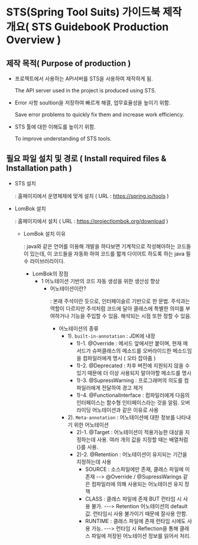 STS(Spring Tool Suits) 가이드북 제작 개요( STS GuidebooK Production Overview )
===========
제작 목적( Purpose of production )
-----------
- 프로젝트에서 사용하는 API서버를 STS을 사용하여 제작하게 됨.<p> The API server used in the project is produced using STS.
- Error 사항 soultion을 저장하여 빠르게 해결, 업무효율성을 높이기 위함.<p> Save error problems to quickly fix them and increase work efficiency.
- STS 툴에 대한 이해도를 높이기 위함. <p>To improve understanding of STS tools.

필요 파일 설치 및 경로 ( Install required files & Installation path )
-----------
- STS 설치 <p> : 홈페이지에서 운영체제에 맞게 설치 ( URL : <https://spring.io/tools> )
- LomBok 설치 <p> : 홈페이지에서 설치 ( URL : <https://projectlombok.org/download> )
  - LomBok 설치 이유 <p> : java와 같은 언어를 이용해 개발을 하다보면 기계적으로 작성해야하는 코드들이 있는데, 이 코드들을 자동화 하여 코드를 짧게 다이어트 하도록 하는 java 필수 라이브러리이다. <p> 
    - LomBok의 장점 
      - 1 어노테이션 기반의 코드 자동 생성을 위한 생산성 향상
        - 어노테이션이란?<p> : 본래 주석이란 듯으로, 인터페이슬르 기반으로 한 문법. 주석과는 역할이 다르지만 주석처럼 코드에 달아 클래스에 특별한 의미를 부여하거나 기능을 주입할 수 있음. 해석되는 시점 또한 정할 수 있음.
          - 어노테이션의 종류
            - 1). `built-in-annotation` :  JDK에 내장
              - 1)-1. @Override            : 메서드 앞에서만 붙이며, 현재 메서드가 슈퍼클래스의 메소드를 오버라이드한 메소드임을 컴파일러에게 명시 ( 오타 잡아줌 )
              - 1)-2. @Deprecated          : 차후 버전에 지원되지 않을 수 있기 때문에 더 이상 사용되지 말아야할 메소드를 명시
              - 1)-3. @SupressWarning      : 프로그래머의 의도를 컴파일러에게 전달하여 경고 제거
              - 1)-4. @Functionallnterface : 컴파일러에게 다음의 인터페이스는 함수형 인터페이스라는 것을 알림. 오버라이딩 어노테이션과 같은 이유로 사용
            - 2). `Meta-annotation`      : 어노테이션에 대한 정보를 나타내기 위한 어노테이션
              - 2)-1. @Target              : 어노테이션이 적용가능한 대상을 지정하는데 사용. 여러 개의 값을 지정할 때는 배열처럼 {}를 사용.
              - 2)-2. @Retention           : 어노테이션이 유지되는 기간을 지정하는데 사용
                - SOURCE : 소스파일에만 존재, 클래스 파일에 미존재 --> @Override / @SupressWarings 같은 컴파일러에 의해 사용되는 어노테이션 유지 정책
                - CLASS : 클래스 파일에 존재 BUT 런타임 시 사용 불가. ---> Retention 어노테이션의 default값. 런타임시 사용 불가이기 때문에 잘사용 안함.
                - RUNTIME : 클래스 파일에 존재 런타임 시에도 사용 가능. ---> 런타임 시 Reflection을 통해 클래스 파일에 저장된 어노테이션 정보를 읽어서 처리.
